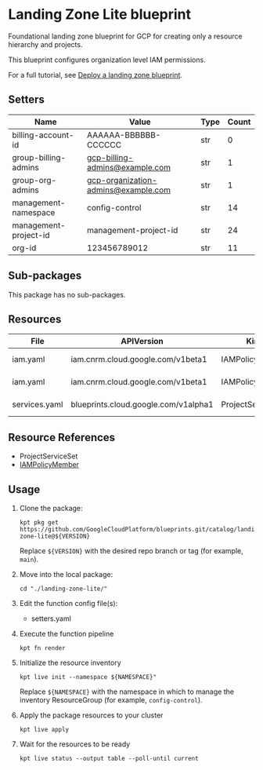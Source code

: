 <!-- BEGINNING OF PRE-COMMIT-BLUEPRINT DOCS HOOK:TITLE -->
# Landing Zone Lite blueprint


<!-- END OF PRE-COMMIT-BLUEPRINT DOCS HOOK:TITLE -->
<!-- BEGINNING OF PRE-COMMIT-BLUEPRINT DOCS HOOK:BODY -->
Foundational landing zone blueprint for GCP for creating only a resource
hierarchy and projects.

This blueprint configures organization level IAM permissions.

For a full tutorial, see
[Deploy a landing zone blueprint](https://cloud.google.com/anthos-config-management/docs/tutorials/landing-zone).

## Setters

|         Name          |                Value                | Type | Count |
|-----------------------|-------------------------------------|------|-------|
| billing-account-id    | AAAAAA-BBBBBB-CCCCCC                | str  |     0 |
| group-billing-admins  | gcp-billing-admins@example.com      | str  |     1 |
| group-org-admins      | gcp-organization-admins@example.com | str  |     1 |
| management-namespace  | config-control                      | str  |    14 |
| management-project-id | management-project-id               | str  |    24 |
| org-id                |                        123456789012 | str  |    11 |

## Sub-packages

This package has no sub-packages.

## Resources

|     File      |              APIVersion              |       Kind        |         Name          |   Namespace    |
|---------------|--------------------------------------|-------------------|-----------------------|----------------|
| iam.yaml      | iam.cnrm.cloud.google.com/v1beta1    | IAMPolicyMember   | org-admins-iam        | config-control |
| iam.yaml      | iam.cnrm.cloud.google.com/v1beta1    | IAMPolicyMember   | billing-admins-iam    | config-control |
| services.yaml | blueprints.cloud.google.com/v1alpha1 | ProjectServiceSet | management-project-id | config-control |

## Resource References

- ProjectServiceSet
- [IAMPolicyMember](https://cloud.google.com/config-connector/docs/reference/resource-docs/iam/iampolicymember)

## Usage

1.  Clone the package:
    ```shell
    kpt pkg get https://github.com/GoogleCloudPlatform/blueprints.git/catalog/landing-zone-lite@${VERSION}
    ```
    Replace `${VERSION}` with the desired repo branch or tag
    (for example, `main`).

1.  Move into the local package:
    ```shell
    cd "./landing-zone-lite/"
    ```

1.  Edit the function config file(s):
    - setters.yaml

1.  Execute the function pipeline
    ```shell
    kpt fn render
    ```

1.  Initialize the resource inventory
    ```shell
    kpt live init --namespace ${NAMESPACE}"
    ```
    Replace `${NAMESPACE}` with the namespace in which to manage
    the inventory ResourceGroup (for example, `config-control`).

1.  Apply the package resources to your cluster
    ```shell
    kpt live apply
    ```

1.  Wait for the resources to be ready
    ```shell
    kpt live status --output table --poll-until current
    ```

<!-- END OF PRE-COMMIT-BLUEPRINT DOCS HOOK:BODY -->
